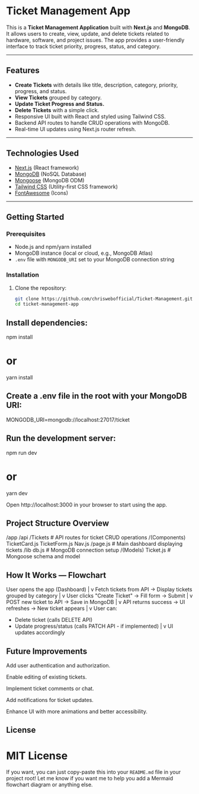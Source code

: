 # Ticket Management App

This is a **Ticket Management Application** built with **Next.js** and **MongoDB**. It allows users to create, view, update, and delete tickets related to hardware, software, and project issues. The app provides a user-friendly interface to track ticket priority, progress, status, and category.

---

## Features

- **Create Tickets** with details like title, description, category, priority, progress, and status.
- **View Tickets** grouped by category.
- **Update Ticket Progress and Status.**
- **Delete Tickets** with a simple click.
- Responsive UI built with React and styled using Tailwind CSS.
- Backend API routes to handle CRUD operations with MongoDB.
- Real-time UI updates using Next.js router refresh.

---

## Technologies Used

- [Next.js](https://nextjs.org) (React framework)
- [MongoDB](https://www.mongodb.com/) (NoSQL Database)
- [Mongoose](https://mongoosejs.com/) (MongoDB ODM)
- [Tailwind CSS](https://tailwindcss.com/) (Utility-first CSS framework)
- [FontAwesome](https://fontawesome.com/) (Icons)

---

## Getting Started

### Prerequisites

- Node.js and npm/yarn installed
- MongoDB instance (local or cloud, e.g., MongoDB Atlas)
- `.env` file with `MONGODB_URI` set to your MongoDB connection string

### Installation

1. Clone the repository:
   ```bash
   git clone https://github.com/chriswebofficial/Ticket-Management.git
   cd ticket-management-app
   ```

## Install dependencies:

npm install

# or

yarn install

## Create a .env file in the root with your MongoDB URI:

MONGODB_URI=mongodb://localhost:27017/ticket

## Run the development server:

npm run dev

# or

yarn dev

Open http://localhost:3000 in your browser to start using the app.

## Project Structure Overview

/app
/api
/Tickets # API routes for ticket CRUD operations
/(Components)
TicketCard.js
TicketForm.js
Nav.js
/page.js # Main dashboard displaying tickets
/lib
db.js # MongoDB connection setup
/(Models)
Ticket.js # Mongoose schema and model

## How It Works — Flowchart

User opens the app (Dashboard)
|
v
Fetch tickets from API -> Display tickets grouped by category
|
v
User clicks "Create Ticket" -> Fill form -> Submit
|
v
POST new ticket to API -> Save in MongoDB
|
v
API returns success -> UI refreshes -> New ticket appears
|
v
User can:

- Delete ticket (calls DELETE API)
- Update progress/status (calls PATCH API - if implemented)
  |
  v
  UI updates accordingly

## Future Improvements

Add user authentication and authorization.

Enable editing of existing tickets.

Implement ticket comments or chat.

Add notifications for ticket updates.

Enhance UI with more animations and better accessibility.

## License

# MIT License

If you want, you can just copy-paste this into your `README.md` file in your project root! Let me know if you want me to help you add a Mermaid flowchart diagram or anything else.
